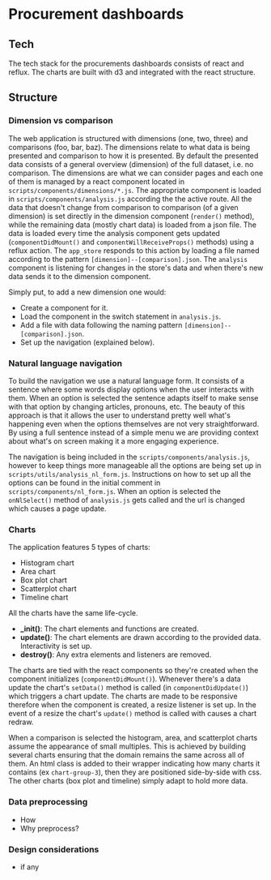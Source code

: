 # Procurement dashboards
 
## Tech
The tech stack for the procurements dashboards consists of react and reflux. The charts are built with d3 and integrated with the react structure.

## Structure

### Dimension vs comparison
The web application is structured with dimensions (one, two, three) and comparisons (foo, bar, baz). The dimensions relate to what data is being presented and comparison to how it is presented. By default the presented data consists of a general overview (dimension) of the full dataset, i.e. no comparison.
The dimensions are what we can consider pages and each one of them is managed by a react component located in `scripts/components/dimensions/*.js`. The appropriate component is loaded in `scripts/components/analysis.js` according the the active route.
All the data that doesn't change from comparison to comparison (of a given dimension) is set directly in the dimension component (`render()` method), while the remaining data (mostly chart data) is loaded from a json file.
The data is loaded every time the analysis component gets updated (`componentDidMount()` and `componentWillReceiveProps()` methods) using a reflux action. The `app_store` responds to this action by loading a file named according to the pattern `[dimension]--[comparison].json`.
The `analysis` component is listening for changes in the store's data and when there's new data sends it to the dimension component.

Simply put, to add a new dimension one would:
- Create a component for it.
- Load the component in the switch statement in `analysis.js`.
- Add a file with data following the naming pattern `[dimension]--[comparison].json`.
- Set up the navigation (explained below).


### Natural language navigation
To build the navigation we use a natural language form. It consists of a sentence where some words display options when the user interacts with them. When an option is selected the sentence adapts itself to make sense with that option by changing articles, pronouns, etc. The beauty of this approach is that it allows the user to understand pretty well what's happening even when the options themselves are not very straightforward. By using a full sentence instead of a simple menu we are providing context about what's on screen making it a more engaging experience.

The navigation is being included in the `scripts/components/analysis.js`, however to keep things more manageable all the options are being set up in `scripts/utils/analysis_nl_form.js`. Instructions on how to set up all the options can be found in the initial comment in `scripts/components/nl_form.js`.
When an option is selected the `onNlSelect()` method of `analysis.js` gets called and the url is changed which causes a page update.


### Charts
The application features 5 types of charts:
- Histogram chart
- Area chart
- Box plot chart
- Scatterplot chart
- Timeline chart

All the charts have the same life-cycle.
- **_init()**: The chart elements and functions are created.
- **update()**: The chart elements are drawn according to the provided data. Interactivity is set up.
- **destroy()**: Any extra elements and listeners are removed.

The charts are tied with the react components so they're created when the component initializes (`componentDidMount()`). Whenever there's a data update the chart's `setData()` method is called (in `componentDidUpdate()`) which triggers a chart update.
The charts are made to be responsive therefore when the component is created, a resize listener is set up. In the event of a resize the chart's `update()` method is called with causes a chart redraw.

When a comparison is selected the histogram, area, and scatterplot charts assume the appearance of small multiples. This is achieved by building several charts ensuring that the domain remains the same across all of them. An html class is added to their wrapper indicating how many charts it contains (ex `chart-group-3`), then they are positioned side-by-side with css.
The other charts (box plot and timeline) simply adapt to hold more data.


### Data preprocessing
- How
- Why preprocess?
 
 
### Design considerations
- if any